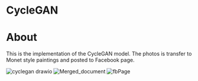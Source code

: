 # CycleGAN
# About
This is the implementation of the CycleGAN model. The photos is transfer to Monet style paintings and posted to Facebook page.

![cyclegan drawio](https://user-images.githubusercontent.com/78866239/234056048-e137b9e1-2bae-4b82-bb5b-b121ff78dd35.png)
![Merged_document](https://user-images.githubusercontent.com/78866239/234056829-a032b45a-679b-4738-be20-82e61c2feb57.png)
![fbPage](https://user-images.githubusercontent.com/78866239/234057155-be071a1e-5a59-42e8-a657-07d47a2e17ec.png)
